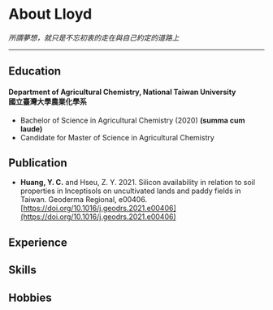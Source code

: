 # About Lloyd
_所謂夢想，就只是不忘初衷的走在與自己約定的道路上_  

***
## Education  
#### Department of Agricultural Chemistry, National Taiwan University  <br/>國立臺灣大學農業化學系  
- Bachelor of Science in Agricultural Chemistry (2020) **(summa cum laude)**
- Candidate for Master of Science in Agricultural Chemistry

## Publication  
- **Huang, Y. C.** and Hseu, Z. Y. 2021. Silicon availability in relation to soil properties in Inceptisols on uncultivated lands and paddy fields in Taiwan. Geoderma Regional, e00406. [https://doi.org/10.1016/j.geodrs.2021.e00406](https://doi.org/10.1016/j.geodrs.2021.e00406)

## Experience

## Skills

## Hobbies
